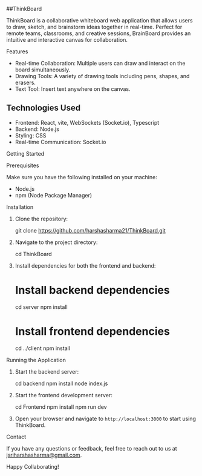 ##ThinkBoard

ThinkBoard is a collaborative whiteboard web application that allows users to draw, sketch, and brainstorm ideas together in real-time. Perfect for remote teams, classrooms, and creative sessions, BrainBoard provides an intuitive and interactive canvas for collaboration.

Features

- Real-time Collaboration: Multiple users can draw and interact on the board simultaneously.
- Drawing Tools: A variety of drawing tools including pens, shapes, and erasers.
- Text Tool: Insert text anywhere on the canvas.

## Technologies Used

- Frontend: React, vite, WebSockets (Socket.io), Typescript
- Backend: Node.js
- Styling: CSS
- Real-time Communication: Socket.io

Getting Started

Prerequisites

Make sure you have the following installed on your machine:

- Node.js
- npm (Node Package Manager)

Installation

1. Clone the repository:

    git clone https://github.com/harshasharma21/ThinkBoard.git

2. Navigate to the project directory:

    cd ThinkBoard

3. Install dependencies for both the frontend and backend:

    # Install backend dependencies
    cd server
    npm install
    
    # Install frontend dependencies
    cd ../client
    npm install


Running the Application

1. Start the backend server:

    cd backend
    npm install
    node index.js

2. Start the frontend development server:
   
    cd Frontend
    npm install
    npm run dev

3. Open your browser and navigate to `http://localhost:3000` to start using ThinkBoard.

Contact

If you have any questions or feedback, feel free to reach out to us at jsriharshasharma@gmail.com.

Happy Collaborating!
